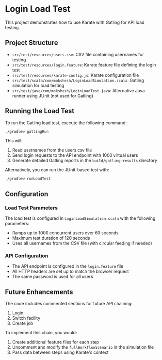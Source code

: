 # Login Load Test

This project demonstrates how to use Karate with Gatling for API load testing.

## Project Structure

- `src/test/resources/users.csv`: CSV file containing usernames for testing
- `src/test/resources/login.feature`: Karate feature file defining the login test
- `src/test/resources/karate-config.js`: Karate configuration file
- `src/test/scala/com/mokshesh/LoginLoadSimulation.scala`: Gatling simulation for load testing
- `src/test/java/com/mokshesh/LoginLoadTest.java`: Alternative Java runner using JUnit (not used for Gatling)

## Running the Load Test

To run the Gatling load test, execute the following command:

```bash
./gradlew gatlingRun
```

This will:
1. Read usernames from the users.csv file
2. Send login requests to the API endpoint with 1000 virtual users
3. Generate detailed Gatling reports in the `build/gatling-results` directory

Alternatively, you can run the JUnit-based test with:

```bash
./gradlew runLoadTest
```

## Configuration

### Load Test Parameters

The load test is configured in `LoginLoadSimulation.scala` with the following parameters:
- Ramps up to 1000 concurrent users over 60 seconds
- Maximum test duration of 120 seconds
- Uses all usernames from the CSV file (with circular feeding if needed)

### API Configuration

- The API endpoint is configured in the `login.feature` file
- All HTTP headers are set up to match the browser request
- The same password is used for all users

## Future Enhancements

The code includes commented sections for future API chaining:
1. Login
2. Switch facility
3. Create job

To implement this chain, you would:
1. Create additional feature files for each step
2. Uncomment and modify the `fullWorkflowScenario` in the simulation file
3. Pass data between steps using Karate's context
